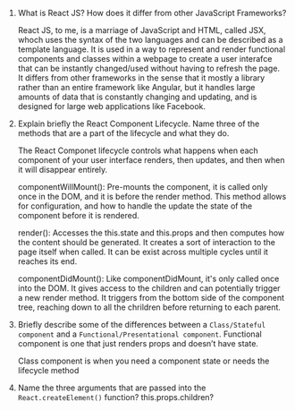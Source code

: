 1. What is React JS? How does it differ from other JavaScript Frameworks?

    React JS, to me, is a marriage of JavaScript and HTML, called JSX, whoch uses the syntax of the two languages and can be described as a template language. It is used in a way to represent and render functional components and classes within a webpage to create a user interafce that can be instantly changed/used without having to refresh the page. It differs from other frameworks in the sense that it mostly a library rather than an entire framework like Angular, but it handles large amounts of data that is constantly changing and updating, and is designed for large web applications like Facebook.

2. Explain briefly the React Component Lifecycle. Name three of the methods that are a part of the lifecycle and what they do.

    The React Componet lifecycle controls what happens when each component of your user interface renders, then updates, and then when it will disappear entirely. 

    componentWillMount(): Pre-mounts the component, it is called only once in the DOM, and it is before the render method. This method allows for configuration, and how to handle the update the state of the component before it is rendered.

    render(): Accesses the this.state and this.props and then computes how the content should be generated. It creates a sort of interaction to the page itself when called. It can be exist across multiple cycles until it reaches its end.
    
    componentDidMount(): Like componentDidMount, it's only called once into the DOM. It gives access to the children and can potentially trigger a new render method. It triggers from the bottom side of the component tree, reaching down to all the chrildren before returning to each parent.

3. Briefly describe some of the differences between a `Class/Stateful component` and a `Functional/Presentational component`.
    Functional component is one that just renders props and doesn’t have state.
    
    Class component is when you need a component state or needs the lifecycle method


4. Name the three arguments that are passed into the `React.createElement()` function?
    this.props.children?